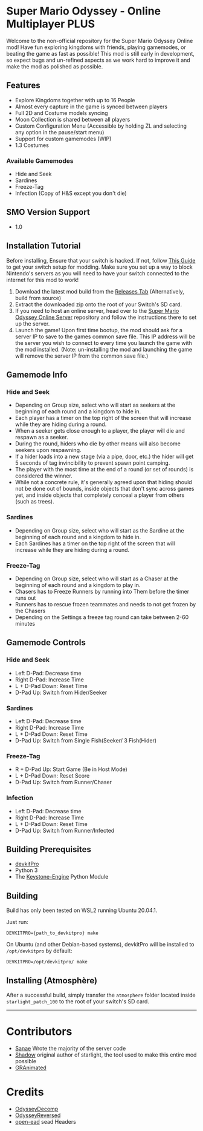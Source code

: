 # Super Mario Odyssey - Online Multiplayer PLUS

Welcome to the non-official repository for the Super Mario Odyssey Online mod! Have fun exploring kingdoms with friends, playing gamemodes, or beating the game as fast as possible! This mod is still early in development, so expect bugs and un-refined aspects as we work hard to improve it and make the mod as polished as possible.

## Features

* Explore Kingdoms together with up to 16 People
* Almost every capture in the game is synced between players
* Full 2D and Costume models syncing
* Moon Collection is shared between all players
* Custom Configuration Menu (Accessible by holding ZL and selecting any option in the pause/start menu)
* Support for custom gamemodes (WIP)
* 1.3 Costumes
### Available Gamemodes
* Hide and Seek
* Sardines
* Freeze-Tag
* Infection (Copy of H&S except you don't die)

## SMO Version Support

* 1.0

## Installation Tutorial

Before installing, Ensure that your switch is hacked. If not, follow [This Guide](https://switch.homebrew.guide/) to get your switch setup for modding. Make sure you set up a way to block Nintendo's servers as you will need to have your switch connected to the internet for this mod to work!

1. Download the latest mod build from the [Releases Tab](https://github.com/DaDev123/SMOO-Plus/releases) (Alternatively, build from source)
2. Extract the downloaded zip onto the root of your Switch's SD card.
3. If you need to host an online server, head over to the [Super Mario Odyssey Online Server](https://github.com/Sanae6/SmoOnlineServer) repository and follow the instructions there to set up the server.
4. Launch the game! Upon first time bootup, the mod should ask for a server IP to save to the games common save file. This IP address will be the server you wish to connect to every time you launch the game with the mod installed. (Note: un-installing the mod and launching the game will remove the server IP from the common save file.)

## Gamemode Info
### Hide and Seek
* Depending on Group size, select who will start as seekers at the beginning of each round and a kingdom to hide in. 
* Each player has a timer on the top right of the screen that will increase while they are hiding during a round. 
* When a seeker gets close enough to a player, the player will die and respawn as a seeker.
* During the round, hiders who die by other means will also become seekers upon respawning.
* If a hider loads into a new stage (via a pipe, door, etc.) the hider will get 5 seconds of tag invincibility to prevent spawn point camping.
* The player with the most time at the end of a round (or set of rounds) is considered the winner.
* While not a concrete rule, it's generally agreed upon that hiding should not be done out of bounds, inside objects that don't sync across games yet, and inside objects that completely conceal a player from others (such as trees).

### Sardines
* Depending on Group size, select who will start as the Sardine at the beginning of each round and a kingdom to hide in. 
* Each Sardines has a timer on the top right of the screen that will increase while they are hiding during a round.

### Freeze-Tag
* Depending on Group size, select who will start as a Chaser at the beginning of each round and a kingdom to play in.
* Chasers has to Freeze Runners by running into Them before the timer runs out
* Runners has to rescue frozen teammates and needs to not get frozen by the Chasers
* Depending on the Settings a freeze tag round can take between 2-60 minutes

## Gamemode Controls
### Hide and Seek
- Left D-Pad: Decrease time
- Right D-Pad: Increase Time
- L + D-Pad Down: Reset Time
- D-Pad Up: Switch from Hider/Seeker

### Sardines
- Left D-Pad: Decrease time
- Right D-Pad: Increase Time
- L + D-Pad Down: Reset Time
- D-Pad Up: Switch from Single Fish(Seeker/ 3 Fish(Hider)

### Freeze-Tag
- R + D-Pad Up: Start Game (Be in Host Mode)
- L + D-Pad Down: Reset Score
- D-Pad Up: Switch from Runner/Chaser

### Infection
- Left D-Pad: Decrease time
- Right D-Pad: Increase Time
- L + D-Pad Down: Reset Time
- D-Pad Up: Switch from Runner/Infected

## Building Prerequisites

- [devkitPro](https://devkitpro.org/) 
- Python 3
- The [Keystone-Engine](https://www.keystone-engine.org/) Python Module

## Building

Build has only been tested on WSL2 running Ubuntu 20.04.1.

Just run:
```
DEVKITPRO={path_to_devkitpro} make
```

On Ubuntu (and other Debian-based systems), devkitPro will be installed to `/opt/devkitpro` by default:

```
DEVKITPRO=/opt/devkitpro/ make
```

## Installing (Atmosphère)

After a successful build, simply transfer the `atmosphere` folder located inside `starlight_patch_100` to the root of your switch's SD card.

---

# Contributors

- [Sanae](https://github.com/sanae6) Wrote the majority of the server code
- [Shadow](https://github.com/shadowninja108) original author of starlight, the tool used to make this entire mod possible
- [GRAnimated](https://github.com/GRAnimated)

# Credits
- [OdysseyDecomp](https://github.com/shibbo/OdysseyDecomp)
- [OdysseyReversed](https://github.com/shibbo/OdysseyReversed)
- [open-ead](https://github.com/open-ead/sead) sead Headers
